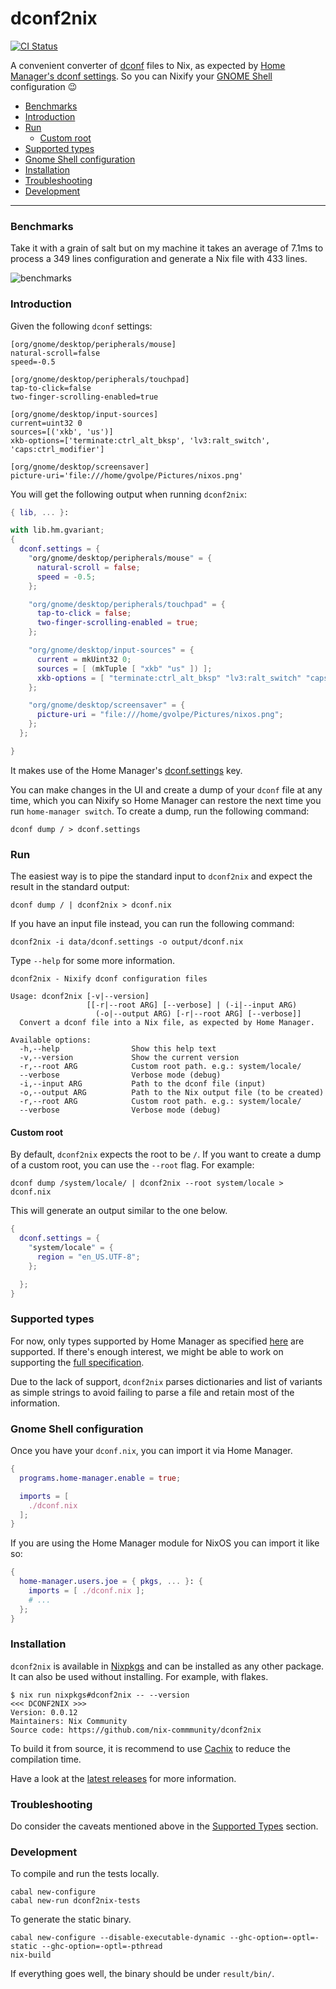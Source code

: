 # dconf2nix

[![CI Status](https://github.com/nix-commmunity/dconf2nix/workflows/Haskell%20CI/badge.svg)](https://github.com/nix-commmunity/dconf2nix/actions)

A convenient converter of [dconf](https://gitlab.gnome.org/GNOME/dconf) files to Nix, as expected by [Home Manager's dconf settings](https://rycee.gitlab.io/home-manager/options.xhtml#opt-dconf.settings). So you can Nixify your [GNOME Shell](https://gitlab.gnome.org/GNOME/gnome-shell) configuration :wink:

<!--ts-->
* [Benchmarks](#benchmarks)
* [Introduction](#introduction)
* [Run](#run)
  * [Custom root](#custom-root)
* [Supported types](#supported-types)
* [Gnome Shell configuration](#gnome-shell-configuration)
* [Installation](#installation)
* [Troubleshooting](#troubleshooting)
* [Development](#development)
<!--te-->

---

### Benchmarks

Take it with a grain of salt but on my machine it takes an average of 7.1ms to process a 349 lines configuration and generate a Nix file with 433 lines.

![benchmarks](img/benchmarks.png)

### Introduction

Given the following `dconf` settings:

```init
[org/gnome/desktop/peripherals/mouse]
natural-scroll=false
speed=-0.5

[org/gnome/desktop/peripherals/touchpad]
tap-to-click=false
two-finger-scrolling-enabled=true

[org/gnome/desktop/input-sources]
current=uint32 0
sources=[('xkb', 'us')]
xkb-options=['terminate:ctrl_alt_bksp', 'lv3:ralt_switch', 'caps:ctrl_modifier']

[org/gnome/desktop/screensaver]
picture-uri='file:///home/gvolpe/Pictures/nixos.png'
```

You will get the following output when running `dconf2nix`:

```nix
{ lib, ... }:

with lib.hm.gvariant;
{
  dconf.settings = {
    "org/gnome/desktop/peripherals/mouse" = {
      natural-scroll = false;
      speed = -0.5;
    };

    "org/gnome/desktop/peripherals/touchpad" = {
      tap-to-click = false;
      two-finger-scrolling-enabled = true;
    };

    "org/gnome/desktop/input-sources" = {
      current = mkUint32 0;
      sources = [ (mkTuple [ "xkb" "us" ]) ];
      xkb-options = [ "terminate:ctrl_alt_bksp" "lv3:ralt_switch" "caps:ctrl_modifier" ];
    };

    "org/gnome/desktop/screensaver" = {
      picture-uri = "file:///home/gvolpe/Pictures/nixos.png";
    };
  };

}
```

It makes use of the Home Manager's [dconf.settings](https://rycee.gitlab.io/home-manager/options.html#opt-dconf.settings) key.

You can make changes in the UI and create a dump of your `dconf` file at any time, which you can Nixify so Home Manager can restore the next time you run `home-manager switch`. To create a dump, run the following command:

```shell
dconf dump / > dconf.settings
```

### Run

The easiest way is to pipe the standard input to `dconf2nix` and expect the result in the standard output:

```shell
dconf dump / | dconf2nix > dconf.nix
```

If you have an input file instead, you can run the following command:

```shell
dconf2nix -i data/dconf.settings -o output/dconf.nix
```

Type `--help` for some more information.

```shell
dconf2nix - Nixify dconf configuration files

Usage: dconf2nix [-v|--version] 
                 [[-r|--root ARG] [--verbose] | (-i|--input ARG)
                   (-o|--output ARG) [-r|--root ARG] [--verbose]]
  Convert a dconf file into a Nix file, as expected by Home Manager.

Available options:
  -h,--help                Show this help text
  -v,--version             Show the current version
  -r,--root ARG            Custom root path. e.g.: system/locale/
  --verbose                Verbose mode (debug)
  -i,--input ARG           Path to the dconf file (input)
  -o,--output ARG          Path to the Nix output file (to be created)
  -r,--root ARG            Custom root path. e.g.: system/locale/
  --verbose                Verbose mode (debug)
```

#### Custom root

By default, `dconf2nix` expects the root to be `/`. If you want to create a dump of a custom root, you can use the `--root` flag. For example:

```shell
dconf dump /system/locale/ | dconf2nix --root system/locale > dconf.nix
```

This will generate an output similar to the one below.

```nix
{
  dconf.settings = {
    "system/locale" = {
      region = "en_US.UTF-8";
    };

  };
}
```

### Supported types

For now, only types supported by Home Manager as specified [here](https://github.com/rycee/home-manager/blob/master/modules/lib/gvariant.nix) are supported. If there's enough interest, we might be able to work on supporting the [full specification](https://docs.gtk.org/glib/gvariant-text.html).

Due to the lack of support, `dconf2nix` parses dictionaries and list of variants as simple strings to avoid failing to parse a file and retain most of the information.

### Gnome Shell configuration

Once you have your `dconf.nix`, you can import it via Home Manager.

```nix
{
  programs.home-manager.enable = true;

  imports = [
    ./dconf.nix
  ];
}
```

If you are using the Home Manager module for NixOS you can import it like so:

```nix
{
  home-manager.users.joe = { pkgs, ... }: {
    imports = [ ./dconf.nix ];
    # ...
  };
}
```

### Installation

`dconf2nix` is available in [Nixpkgs](https://github.com/NixOS/nixpkgs) and can be installed as any other package. It can also be used without installing. For example, with flakes.

```console 
$ nix run nixpkgs#dconf2nix -- --version
<<< DCONF2NIX >>>
Version: 0.0.12
Maintainers: Nix Community
Source code: https://github.com/nix-commmunity/dconf2nix
```

To build it from source, it is recommend to use [Cachix](https://app.cachix.org/cache/dconf2nix) to reduce the compilation time.

Have a look at the [latest releases](https://github.com/nix-commmunity/dconf2nix/releases) for more information.

### Troubleshooting

Do consider the caveats mentioned above in the [Supported Types](#supported-types) section.

### Development

To compile and run the tests locally.

```shell
cabal new-configure
cabal new-run dconf2nix-tests
```

To generate the static binary.

```shell
cabal new-configure --disable-executable-dynamic --ghc-option=-optl=-static --ghc-option=-optl=-pthread
nix-build
```

If everything goes well, the binary should be under `result/bin/`.
